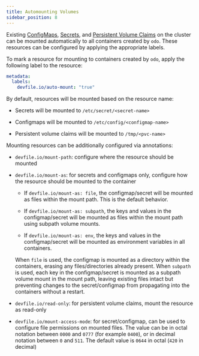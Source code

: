 ```yaml
---
title: Automounting Volumes
sidebar_position: 8
---
```


Existing [ConfigMaps](https://kubernetes.io/docs/concepts/configuration/configmap/), [Secrets](https://kubernetes.io/docs/concepts/configuration/secret/), and [Persistent Volume Claims](https://kubernetes.io/docs/concepts/storage/persistent-volumes/) on the cluster can be mounted automatically to all containers created by `odo`. These resources can be configured by applying the appropriate labels.

To mark a resource for mounting to containers created by `odo`, apply the following label to the resource:

```yaml
metadata:
  labels:
    devfile.io/auto-mount: "true"
```

By default, resources will be mounted based on the resource name:

- Secrets will be mounted to `/etc/secret/<secret-name>`

- Configmaps will be mounted to `/etc/config/<configmap-name>`

- Persistent volume claims will be mounted to `/tmp/<pvc-name>`

Mounting resources can be additionally configured via annotations:

- `devfile.io/mount-path`: configure where the resource should be mounted

- `devfile.io/mount-as`: for secrets and configmaps only, configure how the resource should be mounted to the container

    - If `devfile.io/mount-as: file`, the configmap/secret will be mounted as files within the mount path. This is the default behavior.

    - If `devfile.io/mount-as: subpath`, the keys and values in the configmap/secret will be mounted as files within the mount path using subpath volume mounts.

    - If `devfile.io/mount-as: env`, the keys and values in the configmap/secret will be mounted as environment variables in all containers.

  When `file` is used, the configmap is mounted as a directory within the containers, erasing any files/directories already present. When `subpath` is used, each key in the configmap/secret is mounted as a subpath volume mount in the mount path, leaving existing files intact but preventing changes to the secret/configmap from propagating into the containers without a restart.

- `devfile.io/read-only`: for persistent volume claims, mount the resource as read-only

- `devfile.io/mount-access-mode`: for  secret/configmap, can be used to configure file permissions on mounted files. The value can be in octal notation between `0000` and `0777` (for example `0400`), or in decimal notation between `0` and `511`. The default value is `0644` in octal (`420` in decimal)
